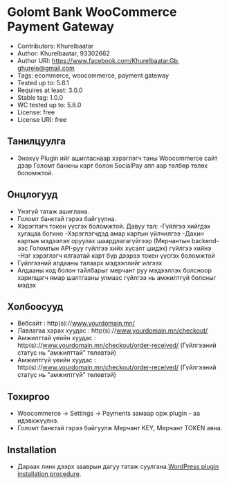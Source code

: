 # Golomt Bank WooCommerce Payment Gateway
- Contributors: Khurelbaatar
- Author: Khurelbaatar, 93302662
- Author URI: https://www.facebook.com/Khurelbaatar.Gb, ghurele@gmail.com
- Tags: ecommerce, woocommerce, payment gateway
- Tested up to: 5.8.1
- Requires at least: 3.0.0
- Stable tag: 1.0.0
- WC tested up to: 5.8.0
- License: free
- License URI: free

## Танилцуулга
   - Энэхүү Plugin ийг ашигласнаар хэрэглэгч таны Woocommerce сайт дээр Голомт банкны карт болон SocialPay апп аар төлбөр төлөх боломжтой.

## Онцлогууд
- Үнэгүй татаж ашиглана.
- Голомт банктай гэрээ байгуулна.
- Хэрэглэгч токен үүсгэх боломжтой.
    Давуу тал:
    -Гүйлгээ хийгдэх хугацаа богино
    -Хэрэглэгчдэд амар картын үйлчилгээ
    -Дахин картын мэдээлэл оруулах шаардлагагүйгээр (Мерчантын backend-ээс Голомтын API-руу гүйлгээ хийх хүсэлт шидэх) гүйлгээ хийнэ
    -Нэг хэрэглэгч ялгаатай карт бүр дээрээ токен үүсгэх боломжтой
- Гүйлгээний алдааны талаарх мэдээллийг илгээх
- Алдааны код болон тайлбарыг мерчант руу мэдээллэх болсноор харилцагч ямар шалтгааны улмаас гүйлгээ нь амжилтгүй болсныг мэдэх

## Холбоосууд
- Вебсайт :  http(s)://www.yourdomain.mn/
- Лавлагаа харах хуудас : http(s)://www.yourdomain.mn/checkout/
- Амжилттай үеийн хуудас :  http(s)://www.yourdomain.mn/checkout/order-received/ (Гүйлгээний статус нь "амжилттай" төлөвтэй)
- Амжилтгүй үеийн хуудас : http(s)://www.yourdomain.mn/checkout/order-received/ (Гүйлгээний статус нь "амжилтгүй" төлөвтэй)

## Тохиргоо

- Woocommerce -> Settings -> Payments замаар орж plugin - аа идэвхжүүлнэ.
- Голомт банктай гэрээ байгуулж Мерчант KEY, Мерчант TOKEN авна.

## Installation
- Дараах линк дээрх зааврын дагуу татаж суулгана.[WordPress plugin installation procedure](http://codex.wordpress.org/Managing_Plugins).


